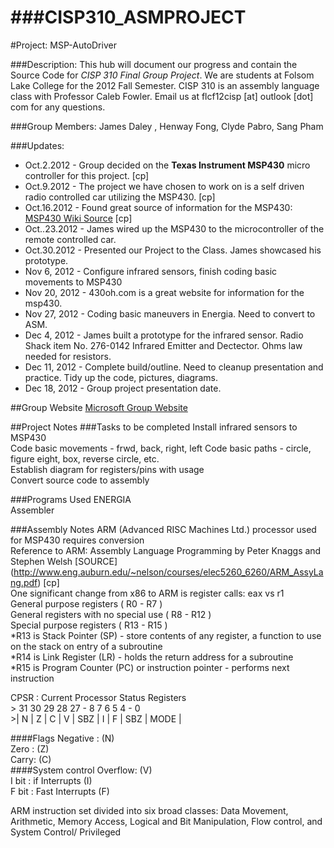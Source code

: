 ###CISP310_ASMPROJECT
==================

#Project: MSP-AutoDriver

###Description:
This hub will document our progress and contain the Source Code for *CISP 310 Final Group Project*.
We are students at Folsom Lake College for the 2012 Fall Semester. CISP 310 is an assembly language class
with Professor Caleb Fowler. Email us at flcf12cisp [at] outlook [dot] com for any questions.

###Group Members: 
James Daley , Henway Fong, Clyde Pabro, Sang Pham

###Updates:
* Oct.2.2012 - Group decided on the **Texas Instrument MSP430** micro controller for this project. [cp] 
* Oct.9.2012 - The project we have chosen to work on is a self driven radio controlled car utilizing the MSP430. [cp]
* Oct.16.2012 - Found great source of information for the MSP430: [MSP430 Wiki Source](http://processors.wiki.ti.com/index.php/MSP430_LaunchPad_%28MSP-EXP430G2%29)  [cp]
* Oct..23.2012 - James wired up the MSP430 to the microcontroller of the remote controlled car.
* Oct.30.2012 - Presented our Project to the Class. James showcased his prototype.
* Nov 6, 2012 - Configure infrared sensors, finish coding basic movements to MSP430
* Nov 20, 2012 - 430oh.com is a great website for information for the msp430.
* Nov 27, 2012 - Coding basic maneuvers in Energia. Need to convert to ASM.
* Dec 4, 2012 - James built a prototype for the infrared sensor. Radio Shack item No. 276-0142 Infrared Emitter and Dectector. Ohms law needed for resistors.
* Dec 11, 2012 - Complete build/outline. Need to cleanup presentation and practice. Tidy up the code, pictures, diagrams. 
* Dec 18, 2012 - Group project presentation date.

##Group Website
[Microsoft Group Website](https://groups.live.com/CISP310F12)

##Project Notes
###Tasks to be completed
Install infrared sensors to MSP430  
Code basic movements - frwd, back, right, left
Code basic paths - circle, figure eight, box, reverse circle, etc.  
Establish diagram for registers/pins with usage  
Convert source code to assembly  

###Programs Used
ENERGIA  
Assembler  

###Assembly Notes
ARM (Advanced RISC Machines Ltd.) processor used for MSP430 requires conversion  
Reference to ARM: Assembly Language Programming by Peter Knaggs and Stephen Welsh [SOURCE] (http://www.eng.auburn.edu/~nelson/courses/elec5260_6260/ARM_AssyLang.pdf) [cp]  
One significant change from x86 to ARM is register calls: eax vs r1  
General purpose registers ( R0 - R7 )  
General registers with no special use ( R8 - R12 )  
Special purpose registers ( R13 - R15 )  
*R13 is Stack Pointer (SP) - store contents of any register, a function to use on the stack on entry of a subroutine  
*R14 is Link Register (LR) - holds the return address for a subroutine  
*R15 is Program Counter (PC) or instruction pointer - performs next instruction  
   
CPSR : Current Processor Status Registers  
	>  31     30     29     28     27 - 8     7     6      5        4 - 0   
	>|  N   |   Z   |   C  |   V   |        SBZ         |  I   |  F  | SBZ |  MODE  |  


####Flags
Negative : (N)  
Zero : (Z)  
Carry: (C)  
####System control
Overflow: (V)   
I bit : if Interrupts (I)  
F bit : Fast Interrupts (F)  
  
ARM instruction set divided into six broad classes: Data Movement, Arithmetic, Memory Access, Logical and Bit Manipulation, Flow control, and System Control/ Privileged
  



